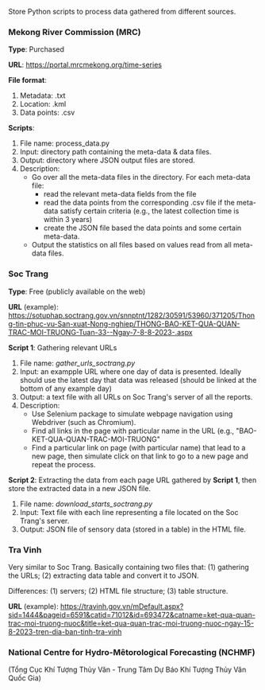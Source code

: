 Store Python scripts to process data gathered from different sources.

### Mekong River Commission (MRC)

**Type**: Purchased

**URL**: https://portal.mrcmekong.org/time-series

**File format**:

1. Metadata: .txt
2. Location: .kml
3. Data points: .csv

**Scripts**:

1. File name: process_data.py
2. Input: directory path containing the meta-data & data files.
3. Output: directory where JSON output files are stored.
4. Description:
   - Go over all the meta-data files in the directory. For each meta-data file:
	   - read the relevant meta-data fields from the file
	   - read the data points from the corresponding .csv file if the meta-data satisfy certain criteria (e.g., the latest collection time is within 3 years)
	   - create the JSON file based the data points and some certain meta-data.
   - Output the statistics on all files based on values read from all meta-data files.

### Soc Trang

**Type**: Free (publicly available on the web)

**URL** (example): https://sotuphap.soctrang.gov.vn/snnptnt/1282/30591/53960/371205/Thong-tin-phuc-vu-San-xuat-Nong-nghiep/THONG-BAO-KET-QUA-QUAN-TRAC-MOI-TRUONG-Tuan-33--Ngay-7-8-8-2023-.aspx

**Script 1**: Gathering relevant URLs


1. File name: *gather\_urls\_soctrang.py*
2. Input: an exampple URL where one day of data is presented. Ideally should use the latest day that data was released (should be linked at the bottom of any example day)
3. Output: a text file with all URLs on Soc Trang's server of all the reports.
4. Description:
	- Use Selenium package to simulate webpage navigation using Webdriver (such as Chromium).
	- Find all links in the page with particular name in the URL (e.g., "BAO-KET-QUA-QUAN-TRAC-MOI-TRUONG"
	- Find a particular link on page (with particular name) that lead to a new page, then simulate click on that link to go to a new page and repeat the process.

**Script 2**: Extracting the data from each page URL gathered by **Script 1**, then store the extracted data in a new JSON file.

1. File name: *download\_starts\_soctrang.py*
2. Input: Text file with each line representing a file located on the Soc Trang's server.
3. Output: JSON file of sensory data (stored in a table) in the HTML file.


### Tra Vinh

Very similar to Soc Trang. Basically containing two files that: (1) gathering the URLs; (2) extracting data table and convert it to JSON.

Differences: (1) servers; (2) HTML file structure; (3) table structure.

**URL** (example): https://travinh.gov.vn/mDefault.aspx?sid=1444&pageid=6591&catid=71012&id=693472&catname=ket-qua-quan-trac-moi-truong-nuoc&title=ket-qua-quan-trac-moi-truong-nuoc-ngay-15-8-2023-tren-dia-ban-tinh-tra-vinh


### National Centre for Hydro-Mêtorological Forecasting (NCHMF)

(Tổng Cục Khí Tượng Thủy Văn - Trung Tâm Dự Báo Khí Tượng Thủy Văn Quốc Gia)


